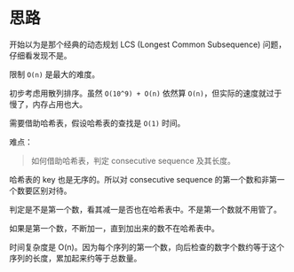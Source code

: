 # 思路

开始以为是那个经典的动态规划 LCS (Longest Common Subsequence) 问题，仔细看发现不是。

限制 `O(n)` 是最大的难度。

初步考虑用散列排序。虽然 `O(10^9) + O(n)` 依然算 `O(n)`，但实际的速度就过于慢了，内存占用也大。

需要借助哈希表，假设哈希表的查找是 `O(1)` 时间。

难点：

> 如何借助哈希表，判定 consecutive sequence 及其长度。

哈希表的 key 也是无序的。所以对 consecutive sequence 的第一个数和非第一个数要区别对待。

判定是不是第一个数，看其减一是否也在哈希表中。不是第一个数就不用管了。

如果是第一个数，不断加一，直到加出来的数不在哈希表中。

时间复杂度是 O(n)。因为每个序列的第一个数，向后检查的数字个数约等于这个序列的长度，累加起来约等于总数量。
